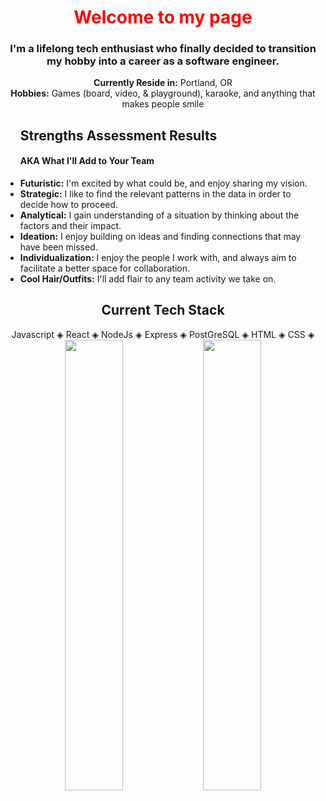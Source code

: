 <div align="center">
<h1 style="color: red;">Welcome to my page</h1>
<h3>I'm a lifelong tech enthusiast who finally decided to transition my hobby into a career as a software engineer.</h3>
<strong>Currently Reside in:</strong> Portland, OR<br />
<strong>Hobbies:</strong> Games (board, video, & playground), karaoke, and anything that makes people smile
</ul>
  </div>
<ul>
  <h2>Strengths Assessment Results</h2>
  <h4>AKA What I'll Add to Your Team</h4>
  <li><strong>Futuristic:</strong> I'm excited by what could be, and enjoy sharing my vision.</li>
  <li><strong>Strategic:</strong> I like to find the relevant patterns in the data in order to decide how to proceed.</li>
  <li><strong>Analytical:</strong> I gain understanding of a situation by thinking about the factors and their impact.</li>
  <li><strong>Ideation:</strong> I enjoy building on ideas and finding connections that may have been missed.</li>
  <li><strong>Individualization:</strong> I enjoy the people I work with, and always aim to facilitate a better space for collaboration.</li>
  <li><strong>Cool Hair/Outfits:</strong> I'll add flair to any team activity we take on.</li>
</ul>
<div align="center">
<h2>Current Tech Stack</h2>
Javascript &#9672; React &#9672; NodeJs &#9672; Express &#9672; PostGreSQL &#9672; HTML &#9672; CSS &#9672;
</div>

<div align="center" width="100%">
  <img width="43%" align="center" src="https://github-readme-stats.vercel.app/api?username=anuraghazra&show_icons=true&theme=cobalt" />
<a href="https://github.com/anuraghazra/github-readme-stats">
  <img width="43%" align="center" src="https://github-readme-stats.vercel.app/api/top-langs/?username=bperard&layout=compact" />
</a>
  </div>

<!--
**bperard/bperard** is a ✨ _special_ ✨ repository because its `README.md` (this file) appears on your GitHub profile.

Here are some ideas to get you started:

- 🔭 I’m currently working on ...
- 🌱 I’m currently learning ...
- 👯 I’m looking to collaborate on ...
- 🤔 I’m looking for help with ...
- 💬 Ask me about ...
- 📫 How to reach me: ...
- 😄 Pronouns: ...
- ⚡ Fun fact: ...
-->
